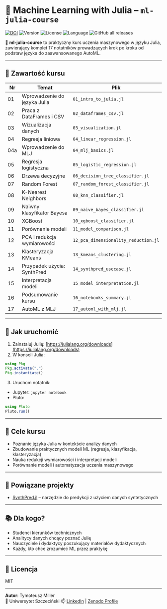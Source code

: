 # 🧠 Machine Learning with Julia – `ml-julia-course`

[![DOI](https://zenodo.org/badge/955290469.svg)](https://doi.org/10.5281/zenodo.15100006)
![Version](https://img.shields.io/github/v/release/TyMill/ml-julia-course)
![License](https://img.shields.io/github/license/TyMill/ml-julia-course)
![Language](https://img.shields.io/github/languages/top/TyMill/ml-julia-course)
![GitHub all releases](https://img.shields.io/github/downloads/TyMill/SynthPred/total?label=📦%20Downloads&style=plastic)




📘 **ml-julia-course** to praktyczny kurs uczenia maszynowego w języku Julia, zawierający komplet 17 notatników prowadzących krok po kroku od podstaw języka do zaawansowanego AutoML.

---

## 📂 Zawartość kursu

| Nr | Temat | Plik |
|----|-------|------|
| 01 | Wprowadzenie do języka Julia | `01_intro_to_julia.jl` |
| 02 | Praca z DataFrames i CSV | `02_dataframes_csv.jl` |
| 03 | Wizualizacja danych | `03_visualization.jl` |
| 04 | Regresja liniowa | `04_linear_regression.jl` |
| 04a | Wprowadzenie do MLJ | `04_mlj_basics.jl` |
| 05 | Regresja logistyczna | `05_logistic_regression.jl` |
| 06 | Drzewa decyzyjne | `06_decision_tree_classifier.jl` |
| 07 | Random Forest | `07_random_forest_classifier.jl` |
| 08 | K-Nearest Neighbors | `08_knn_classifier.jl` |
| 09 | Naiwny klasyfikator Bayesa | `09_naive_bayes_classifier.jl` |
| 10 | XGBoost | `10_xgboost_classifier.jl` |
| 11 | Porównanie modeli | `11_model_comparison.jl` |
| 12 | PCA i redukcja wymiarowości | `12_pca_dimensionality_reduction.jl` |
| 13 | Klasteryzacja KMeans | `13_kmeans_clustering.jl` |
| 14 | Przypadek użycia: SynthPred | `14_synthpred_usecase.jl` |
| 15 | Interpretacja modeli | `15_model_interpretation.jl` |
| 16 | Podsumowanie kursu | `16_notebooks_summary.jl` |
| 17 | AutoML z MLJ | `17_automl_with_mlj.jl` |

---

## 🚀 Jak uruchomić

1. Zainstaluj Julię: [https://julialang.org/downloads](https://julialang.org/downloads)
2. W konsoli Julia:

```julia
using Pkg
Pkg.activate(".")
Pkg.instantiate()
```

3. Uruchom notatnik:

- Jupyter: `jupyter notebook`
- Pluto:  
```julia
using Pluto
Pluto.run()
```

---

## 🎯 Cele kursu

- Poznanie języka Julia w kontekście analizy danych
- Zbudowanie praktycznych modeli ML (regresja, klasyfikacja, klasteryzacja)
- Nauka redukcji wymiarowości i interpretacji modeli
- Porównanie modeli i automatyzacja uczenia maszynowego

---

## 🔗 Powiązane projekty

- [SynthPred.jl](https://github.com/TyMill/SynthPred) – narzędzie do predykcji z użyciem danych syntetycznych

---

## 📚 Dla kogo?

- Studenci kierunków technicznych
- Analitycy danych chcący poznać Julię
- Nauczyciele i dydaktycy poszukujący materiałów dydaktycznych
- Każdy, kto chce zrozumieć ML przez praktykę

---

## 📜 Licencja

MIT

---

**Autor**: Tymoteusz Miller  
📍 Uniwersytet Szczeciński
📫 [LinkedIn](https://www.linkedin.com/in/tymoteuszmiller) | [Zenodo Profile](https://zenodo.org/search?page=1&size=20&q=TyMill)
